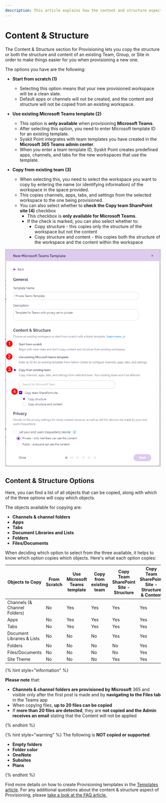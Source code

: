 ```yaml
---
description: This article explains how the content and structure aspect of Provisioning works.
---
```


# Content & Structure

The Content & Structure section for Provisioning lets you copy the structure or both the structure and content of an existing Team, Group, or Site in order to make things easier for you when provisioning a new one. 

The options you have are the following:

* **Start from scratch (1)**
  * Selecting this option means that your new provisioned workspace will be a clean slate. 
  * Default apps or channels will not be created, and the content and structure will not be copied from an existing workspace. 

* **Use existing Microsoft Teams template (2)**
  * This option is **only available** when provisioning **Microsoft Teams**.
  * After selecting this option, you need to enter Microsoft template ID for an existing template.
  * Syskit Point integrates with team templates you have created in the **Microsoft 365 Teams admin center**. 
  * When you enter a team template ID, Syskit Point creates predefined apps, channels, and tabs for the new workspaces that use the template.

* **Copy from existing team (3)**
  * When selecting this, you need to select the workspace you want to copy by entering the name (or identifying information) of the workspace in the space provided.
  * This copies channels, apps, tabs, and settings from the selected workspace to the one being provisioned. 
  * You can also select whether to **check the Copy team SharePoint site (4)** checkbox
    * This checkbox is **only available for Microsoft Teams**.
    * If the check is marked, you can also select whether to:
      * Copy structure - this copies only the structure of the workspace but not the content
      * Copy structure and content - this copies both the structure of the workspace and the content within the workspace

![Provisioning - Content & Structure](../../.gitbook/assets/provisioning-content-and-structure-section.png)


## Content & Structure Options

Here, you can find a list of all objects that can be copied, along with which of the three options will copy which objects. 

The objects available for copying are: 

* **Channels & channel folders**
* **Apps**
* **Tabs**
* **Document Libraries and Lists**
* **Folders**
* **Files/Documents**


When deciding which option to select from the three available, it helps to know which option copies which objects. Here's what each option copies: 


| Objects to Copy | From Scratch | Use Microsoft Teams template | Copy from existing team | Copy Team SharePoint Site - Structure | Copy Team SharePoint Site - Structure & Content |
| --- | --- | --- | --- | --- | --- |
| Channels (& Channel Folders)| No | Yes | Yes | Yes | Yes |
| Apps | No | Yes | Yes | Yes | Yes |
| Tabs | No | Yes | Yes | Yes | Yes |
| Document Libraries & Lists | No | No | No | Yes | Yes |
| Folders | No | No | No | No | Yes |
| Files/Documents | No | No | No | No | Yes |
| Site Theme |No | No | No | Yes | Yes |

{% hint style="information" %}

**Please note** that: 
* **Channels & channel folders are provisioned by Microsoft** 365 and visible only after the first post is made and by **navigating to the Files tab** in the Teams app
* When copying files, **up to 20 files can be copied** 
* If **more than 20 files are detected**, they are **not copied and the Admin receives an email** stating that the Content will not be applied

{% endhint %}


{% hint style="warning" %}
The following is **NOT copied or supported**: 
* **Empty folders**
* **Folder color**
* **OneNote**
* **Subsites** 
* **Plans**

{% endhint %}


Find more details on how to create Provisioning templates in the [Templates article](templates.md). For any additional questions about the content & structure aspect of Provisioning, please [take a look at the FAQ article.](../../faq/provisioning-content-structure.md)





